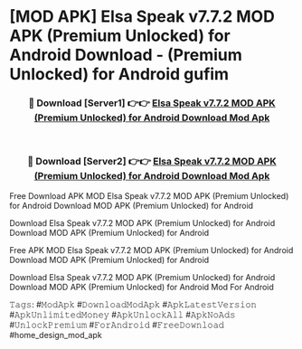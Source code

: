 # [MOD APK] Elsa Speak v7.7.2 MOD APK (Premium Unlocked) for Android Download - (Premium Unlocked) for Android gufim



<div align="center">
<h3>🔴 Download [Server1] 👉👉 <a href="https://momento.my/?title=Elsa_Speak_v7.7.2_MOD_APK_(Premium_Unlocked)_for_Android_Download">Elsa Speak v7.7.2 MOD APK (Premium Unlocked) for Android Download Mod Apk</a></h3><br>

<h3>🔴 Download [Server2] 👉👉 <a href="https://momento.my/?title=Elsa_Speak_v7.7.2_MOD_APK_(Premium_Unlocked)_for_Android_Download">Elsa Speak v7.7.2 MOD APK (Premium Unlocked) for Android Download Mod Apk</a></h3>
</div>



Free Download APK MOD Elsa Speak v7.7.2 MOD APK (Premium Unlocked) for Android Download MOD APK (Premium Unlocked) for Android

Download Elsa Speak v7.7.2 MOD APK (Premium Unlocked) for Android Download MOD APK (Premium Unlocked) for Android

Free APK MOD Elsa Speak v7.7.2 MOD APK (Premium Unlocked) for Android Download MOD APK (Premium Unlocked) for Android

Download Elsa Speak v7.7.2 MOD APK (Premium Unlocked) for Android Download MOD APK (Premium Unlocked) for Android Mod For Android

𝚃𝚊𝚐𝚜: #𝙼𝚘𝚍𝙰𝚙𝚔 #𝙳𝚘𝚠𝚗𝚕𝚘𝚊𝚍𝙼𝚘𝚍𝙰𝚙𝚔 #𝙰𝚙𝚔𝙻𝚊𝚝𝚎𝚜𝚝𝚅𝚎𝚛𝚜𝚒𝚘𝚗 #𝙰𝚙𝚔𝚄𝚗𝚕𝚒𝚖𝚒𝚝𝚎𝚍𝙼𝚘𝚗𝚎𝚢 #𝙰𝚙𝚔𝚄𝚗𝚕𝚘𝚌𝚔𝙰𝚕𝚕 #𝙰𝚙𝚔𝙽𝚘𝙰𝚍𝚜 #𝚄𝚗𝚕𝚘𝚌𝚔𝙿𝚛𝚎𝚖𝚒𝚞𝚖 #𝙵𝚘𝚛𝙰𝚗𝚍𝚛𝚘𝚒𝚍 #𝙵𝚛𝚎𝚎𝙳𝚘𝚠𝚗𝚕𝚘𝚊𝚍 #home_design_mod_apk
